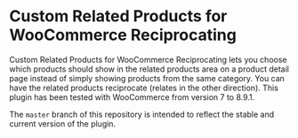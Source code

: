 Custom Related Products for WooCommerce Reciprocating
=======================================

Custom Related Products for WooCommerce Reciprocating lets you choose which products should show in the related products area on a product detail page instead of simply showing products from the same category. You can have the related products reciprocate (relates in the other direction). This plugin has been tested with WooCommerce from version 7 to 8.9.1.

The `master` branch of this repository is intended to reflect the stable and current version of the plugin.

